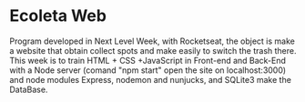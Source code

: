 # Ecoleta Web
 Program developed in Next Level Week, with Rocketseat, the object is make a website that obtain collect spots and make easily to switch the trash there. This week is to train HTML + CSS +JavaScript in Front-end and Back-End with a Node server (comand "npm start" open the site on localhost:3000) and node modules Express, nodemon and nunjucks, and SQLite3 make the DataBase.
